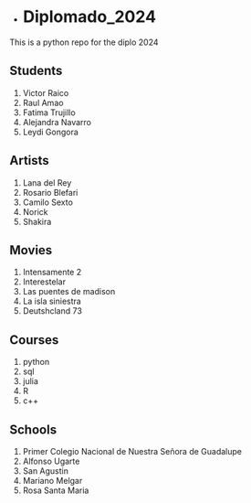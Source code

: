 * # Diplomado_2024
This is a python repo for the diplo 2024

## Students
1. Victor Raico
2. Raul Amao
3. Fatima Trujillo
4. Alejandra Navarro
5. Leydi Gongora

## Artists
1. Lana del Rey
2. Rosario Blefari
3. Camilo Sexto
4. Norick
5. Shakira

## Movies
1. Intensamente 2
2. Interestelar
3. Las puentes de madison
4. La isla siniestra
5. Deutshcland 73

## Courses
1. python
2. sql
3. julia
4. R
5. c++

## Schools
1. Primer Colegio Nacional de Nuestra Señora de Guadalupe
2. Alfonso Ugarte
3. San Agustin
4. Mariano Melgar
5. Rosa Santa Maria
